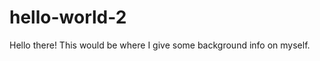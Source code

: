 hello-world-2
=============

Hello there!  This would be where I give some background info on myself.

